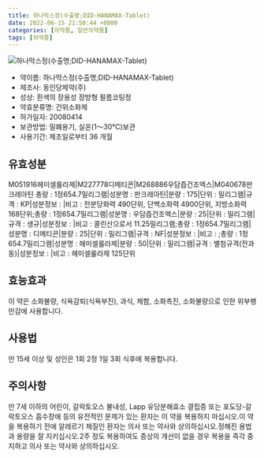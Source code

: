 ```yaml
---
title: 하나막스정(수출명;DID-HANAMAX-Tablet)
date: 2022-06-15 21:50:44 +0800
categories: [의약품, 일반의약품]
tags: [의약품]
---
```

![하나막스정(수출명;DID-HANAMAX-Tablet)](https://nedrug.mfds.go.kr/pbp/cmn/itemImageDownload/154599020614800013)

- 약이름: 하나막스정(수출명;DID-HANAMAX-Tablet)
- 제조사: 동인당제약(주)
- 성상: 흰색의 장용성 장방형 필름코팅정
- 약효분류명: 건위소화제
- 허가일자: 20080414
- 보관방법: 밀폐용기, 실온(1～30℃)보관
- 사용기간: 제조일로부터 36 개월
## 유효성분
M051916헤미셀룰라제|M227778디메티콘|M268886우담즙건조엑스|M040678판크레아틴
총량 : 1정654.7밀리그램|성분명 : 판크레아틴|분량 : 175|단위 : 밀리그램|규격 : KP|성분정보 : |비고 : 전분당화력 490단위, 단백소화력 4900단위, 지방소화력 168단위;총량 : 1정654.7밀리그램|성분명 : 우담즙건조엑스|분량 : 25|단위 : 밀리그램|규격 : 생규|성분정보 : |비고 : 콜린산으로서 11.25밀리그램;총량 : 1정654.7밀리그램|성분명 : 디메티콘|분량 : 25|단위 : 밀리그램|규격 : NF|성분정보 : |비고 : ;총량 : 1정654.7밀리그램|성분명 : 헤미셀룰라제|분량 : 50|단위 : 밀리그램|규격 : 별첨규격(전과동)|성분정보 : |비고 : 헤미셀룰라제 125단위
## 효능효과
이 약은 소화불량, 식욕감퇴(식욕부진), 과식, 체함, 소화촉진, 소화불량으로 인한 위부팽만감에 사용합니다.
## 사용법
만 15세 이상 및 성인은 1회 2정 1일 3회 식후에 복용합니다.
## 주의사항
만 7세 이하의 어린이, 갈락토오스 불내성, Lapp 유당분해효소 결핍증 또는 포도당-갈락토오스 흡수장애 등의 유전적인 문제가 있는 환자는 이 약을 복용하지 마십시오.이 약을 복용하기 전에 알레르기 체질인 환자는 의사 또는 약사와 상의하십시오.정해진 용법과 용량을 잘 지키십시오.2주 정도 복용하여도 증상의 개선이 없을 경우 복용을 즉각 중지하고 의사 또는 약사와 상의하십시오.
